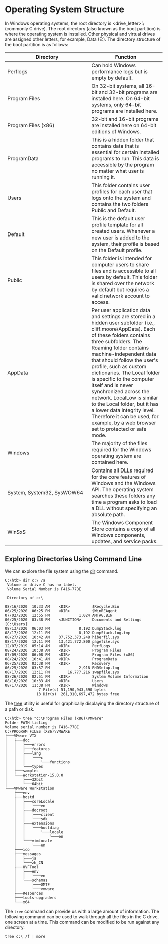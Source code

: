 # Operating System Structure

In Windows operating systems, the root directory is \<drive\_letter>:\ (commonly C drive). The root directory (also known as the boot partition) is where the operating system is installed. Other physical and virtual drives are assigned other letters, for example, Data (E:). The directory structure of the boot partition is as follows:

<table><thead><tr><th width="253">Directory</th><th>Function</th></tr></thead><tbody><tr><td>Perflogs</td><td>Can hold Windows performance logs but is empty by default.</td></tr><tr><td>Program Files</td><td>On 32-bit systems, all 16-bit and 32-bit programs are installed here. On 64-bit systems, only 64-bit programs are installed here.</td></tr><tr><td>Program Files (x86)</td><td>32-bit and 16-bit programs are installed here on 64-bit editions of Windows.</td></tr><tr><td>ProgramData</td><td>This is a hidden folder that contains data that is essential for certain installed programs to run. This data is accessible by the program no matter what user is running it.</td></tr><tr><td>Users</td><td>This folder contains user profiles for each user that logs onto the system and contains the two folders Public and Default.</td></tr><tr><td>Default</td><td>This is the default user profile template for all created users. Whenever a new user is added to the system, their profile is based on the Default profile.</td></tr><tr><td>Public</td><td>This folder is intended for computer users to share files and is accessible to all users by default. This folder is shared over the network by default but requires a valid network account to access.</td></tr><tr><td>AppData</td><td>Per user application data and settings are stored in a hidden user subfolder (i.e., cliff.moore\AppData). Each of these folders contains three subfolders. The Roaming folder contains machine-independent data that should follow the user's profile, such as custom dictionaries. The Local folder is specific to the computer itself and is never synchronized across the network. LocalLow is similar to the Local folder, but it has a lower data integrity level. Therefore it can be used, for example, by a web browser set to protected or safe mode.</td></tr><tr><td>Windows</td><td>The majority of the files required for the Windows operating system are contained here.</td></tr><tr><td>System, System32, SysWOW64</td><td>Contains all DLLs required for the core features of Windows and the Windows API. The operating system searches these folders any time a program asks to load a DLL without specifying an absolute path.</td></tr><tr><td>WinSxS</td><td>The Windows Component Store contains a copy of all Windows components, updates, and service packs.</td></tr></tbody></table>

## Exploring Directories Using Command Line

We can explore the file system using the [dir](https://docs.microsoft.com/en-us/windows-server/administration/windows-commands/dir) command.

```cmd-session
C:\htb> dir c:\ /a
 Volume in drive C has no label.
 Volume Serial Number is F416-77BE

 Directory of c:\

08/16/2020  10:33 AM    <DIR>          $Recycle.Bin
06/25/2020  06:25 PM    <DIR>          $WinREAgent
07/02/2020  12:55 PM             1,024 AMTAG.BIN
06/25/2020  03:38 PM    <JUNCTION>     Documents and Settings [C:\Users]
08/13/2020  06:03 PM             8,192 DumpStack.log
08/17/2020  12:11 PM             8,192 DumpStack.log.tmp
08/27/2020  10:42 AM    37,752,373,248 hiberfil.sys
08/17/2020  12:11 PM    13,421,772,800 pagefile.sys
12/07/2019  05:14 AM    <DIR>          PerfLogs
08/24/2020  10:38 AM    <DIR>          Program Files
07/09/2020  06:08 PM    <DIR>          Program Files (x86)
08/24/2020  10:41 AM    <DIR>          ProgramData
06/25/2020  03:38 PM    <DIR>          Recovery
06/25/2020  03:57 PM             2,918 RHDSetup.log
08/17/2020  12:11 PM        16,777,216 swapfile.sys
08/26/2020  02:51 PM    <DIR>          System Volume Information
08/16/2020  10:33 AM    <DIR>          Users
08/17/2020  11:38 PM    <DIR>          Windows
               7 File(s) 51,190,943,590 bytes
              13 Dir(s)  261,310,697,472 bytes free
```

The [tree](https://docs.microsoft.com/en-us/windows-server/administration/windows-commands/tree) utility is useful for graphically displaying the directory structure of a path or disk.

```cmd-session
C:\htb> tree "c:\Program Files (x86)\VMware"
Folder PATH listing
Volume serial number is F416-77BE
C:\PROGRAM FILES (X86)\VMWARE
├───VMware VIX
│   ├───doc
│   │   ├───errors
│   │   ├───features
│   │   ├───lang
│   │   │   └───c
│   │   │       └───functions
│   │   └───types
│   ├───samples
│   └───Workstation-15.0.0
│       ├───32bit
│       └───64bit
└───VMware Workstation
    ├───env
    ├───hostd
    │   ├───coreLocale
    │   │   └───en
    │   ├───docroot
    │   │   ├───client
    │   │   └───sdk
    │   ├───extensions
    │   │   └───hostdiag
    │   │       └───locale
    │   │           └───en
    │   └───vimLocale
    │       └───en
    ├───ico
    ├───messages
    │   ├───ja
    │   └───zh_CN
    ├───OVFTool
    │   ├───env
    │   │   └───en
    │   └───schemas
    │       ├───DMTF
    │       └───vmware
    ├───Resources
    ├───tools-upgraders
    └───x64
```

The `tree` command can provide us with a large amount of information. The following command can be used to walk through all the files in the C drive, one screen at a time. This command can be modified to be run against any directory.

```cmd-session
tree c:\ /f | more
```
